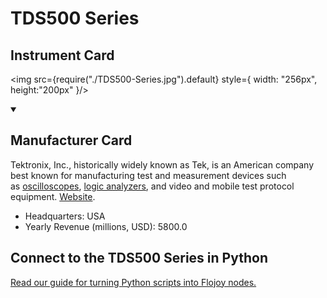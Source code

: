
# TDS500 Series

## Instrument Card

<div className="flex">

<div>



</div>

<img src={require("./TDS500-Series.jpg").default} style={ width: "256px", height:"200px" }/>

</div>

>

<details open>
<summary><h2>Manufacturer Card</h2></summary>

Tektronix, Inc., historically widely known as Tek, is an American company best known for manufacturing test and measurement devices such as [oscilloscopes](https://en.wikipedia.org/wiki/Oscilloscope), [logic analyzers](https://en.wikipedia.org/wiki/Logic_analyzer), and video and mobile test protocol equipment. <a href="https://www.tek.com/en">Website</a>.

<ul>
  <li>Headquarters: USA</li>
  <li>Yearly Revenue (millions, USD): 5800.0</li>
</ul>
</details>

## Connect to the TDS500 Series in Python

[Read our guide for turning Python scripts into Flojoy nodes.](https://docs.flojoy.ai/custom-nodes/creating-custom-node/)


